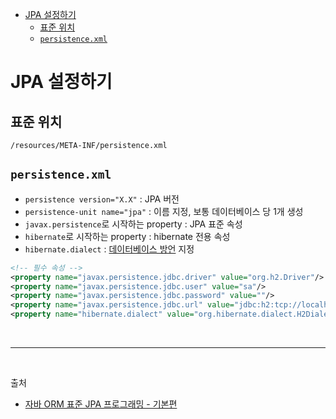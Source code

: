 - [JPA 설정하기](#jpa-설정하기)
  - [표준 위치](#표준-위치)
  - [`persistence.xml`](#persistencexml)

# JPA 설정하기

## 표준 위치
`/resources/META-INF/persistence.xml`

## `persistence.xml`
- `persistence version="X.X"` : JPA 버전
- `persistence-unit name="jpa"` : 이름 지정, 보통 데이터베이스 당 1개 생성
- `javax.persistence`로 시작하는 property : JPA 표준 속성
- `hibernate`로 시작하는 property : hibernate 전용 속성
- `hibernate.dialect` : [데이터베이스 방언]() 지정

```xml
<!-- 필수 속성 -->
<property name="javax.persistence.jdbc.driver" value="org.h2.Driver"/>
<property name="javax.persistence.jdbc.user" value="sa"/>
<property name="javax.persistence.jdbc.password" value=""/>
<property name="javax.persistence.jdbc.url" value="jdbc:h2:tcp://localhost/~/test"/>
<property name="hibernate.dialect" value="org.hibernate.dialect.H2Dialect"/>
```

<br/>

--- 

<br/>

출처
- [자바 ORM 표준 JPA 프로그래밍 - 기본편](https://www.inflearn.com/course/ORM-JPA-Basic/dashboard)